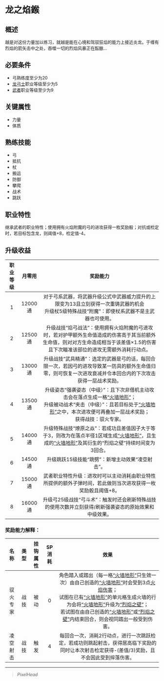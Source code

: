 # 龙之焰鍭

## 概述

越是对这份力量加以练习，就越是能在心境和驾驭狂焰的能力上接近炎龙。于缠有烈焰的箭矢击中之处，吞噬一切的烈焰风暴正在酝酿…

## 必要条件

* 弓熟练度至少为20
* <a href="../dragon_archer" target="_blank">龙弓士</a>职业等级至少为5
* <a href="../../../basicJob/Warrior" target="_blank">武者</a>职业等级至少为9

## 关键属性

* 力量
* 体质

## 熟练技能

* 弓
* 抵抗
* 杖
* 搬运
* 防御
* 攀爬
* 战术
* 跳跃
  
## 职业特性

继承武者的职业特性；使用拥有火焰附魔的弓的进攻获得一枚奖励骰；对抗或检定时，若目标包含龙，则阈值+8，检定值-4。

## 升级收益

职业等级|月零用|奖励能力
:--:|:--:|:--:
1|12000通|对于弓系武器，将武器升级公式中武器威力提升的上限变为13且立刻获得一次重铸武器的机会<br>升级杖5级特殊战技“附魔”：即使杖系武器不是主武器也可使用。
2|12500通|升级战技“焰弓战法”：使用拥有火焰附魔的弓进攻时，若对护甲额外生命值造成的伤害高于其当前额外生命值，则对对方生命造成相当于该差值×1.5的伤害且下次瞄准该部位的进攻无需额外消耗行动点。
3|13000通|升级战技“武具精通”：选定的武器是弓的话，每回合限一次，若因弓的进攻导致某一防具的额外生命值归零，则可恢复一次进攻衰减并令本回合内的下次攻击获得一层战术奖励。
4|13500通|升级姿态“强袭姿态（中级）”：且下次非借机主动攻击会在落点生成一格<a href="../../../../status/terrain/#火墙地形" target="_blank">“火墙地形”</a>；<br>升级被动战术“夹击（中级）”：且若目标处于<a href="../../../../status/terrain/#火墙地形" target="_blank">“火墙地形”</a>之中，本次进攻便可再叠加一层战术奖励；<br>获得战技：驭火专家。
5|14000通|升级特殊战技“燎原之焱”：若成功且差值因子大于等于3，则改为在落点半径1区域生成<a href="../../../../status/terrain/#火墙地形" target="_blank">“火墙地形”</a>，且生成的<a href="../../../../status/terrain/#火墙地形" target="_blank">“火墙地形”</a>及其衍生的“烈焰之壁”持续时间变为3回合。
6|14500通|升级跳跃15级技能“跳劈”：新增主动效果“凌空射击”。
7|15000通|武者职业特性升级：进攻时可以主动消耗由职业特性所提供的额外子弹时间，若此做则当次进攻获得一枚奖励骰且阈值+8。
8|16000通|升级弓25级战技“弓斗术”：触发时还会刷新特殊战技的使用次数并立刻获得/刷新强袭姿态的原始效果和中级效果。

### 奖励能力解释：

名称|类型|挂钩属性|SP消耗|效果
:--:|:--:|:--:|:--:|:--:
驭火专家|战技|被动|0|角色踏入或踏出（每一格<a href="../../../../status/terrain/#火墙地形" target="_blank">“火墙地形”</a>只生效一次）由自己创造的<a href="../../../../status/terrain/#火墙地形" target="_blank">“火墙地形”</a>时会受到3点<a href="../../magic/elemental/fire" target="_blank">火焰伤害</a>；<br>试图在已有<a href="../../../../status/terrain/#火墙地形" target="_blank">“火墙地形”</a>的单元格生成火墙的行为会将<a href="../../../../status/terrain/#火墙地形" target="_blank">“火墙地形”</a>升级为<a href="../../../../status/terrain/#烈焰之壁" target="_blank">“烈焰之壁”</a>；<br>若试图在由自己创造的<a href="../../../../status/terrain/#火墙地形" target="_blank">“火墙地形”</a>或<a href="../../../../status/terrain/#烈焰之壁" target="_blank">“烈焰之壁”</a>内结束回合，则会视同踏出一般受到伤害。
凌空射击|战技|触发|4|每回合一次，消耗2行动点，进行一次跳跃检定，若成功则跳起射击，获得居高临下奖励的同时让本次射击检定获得-(差值/3)奖励，且不会因此受到摔落伤害。

---

> *PixelHead*